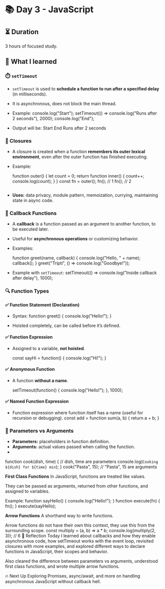 # 📚 Day 3 - JavaScript

## ⏳ Duration
3 hours of focused study.

## 🚀 What I learned

### ⏱️ `setTimeout`
- `setTimeout` is used to **schedule a function to run after a specified delay** (in milliseconds).
- It is asynchronous, does not block the main thread.
- Example:
    console.log("Start");
    setTimeout(() => console.log("Runs after 2 seconds"), 2000);
    console.log("End");
    
- Output will be:
    Start
    End
    Runs after 2 seconds
 
### 🧩 Closures
- A closure is created when a function **remembers its outer lexical environment**, even after the outer function has finished executing.
- Example:

    function outer() {
        let count = 0;
        return function inner() {
            count++;
            console.log(count);
        }
    }
    const fn = outer();
    fn(); // 1
    fn(); // 2
    ```
- **Uses:** data privacy, module pattern, memoization, currying, maintaining state in async code.


### 🔄 Callback Functions
- A **callback** is a function passed as an argument to another function, to be executed later.
- Useful for **asynchronous operations** or customizing behavior.
- Examples:
   
    function greet(name, callback) {
        console.log("Hello, " + name);
        callback();
    }
    greet("Tripti", () => console.log("Goodbye!"));
   

- Example with `setTimeout`:
    setTimeout(() => console.log("Inside callback after delay"), 1000);

### 🔍 Function Types

#### ✅ Function Statement (Declaration)
- Syntax: 
    function greet() {
        console.log("Hello!");
    }

- Hoisted completely, can be called before it’s defined.

#### ✅ Function Expression
- Assigned to a variable, **not hoisted**.

    const sayHi = function() {
        console.log("Hi!");
    }
  

#### ✅ Anonymous Function
- A function **without a name**.

    setTimeout(function() {
        console.log("Hello!");
    }, 1000);
   

#### ✅ Named Function Expression
- Function expression where function itself has a name (useful for recursion or debugging).
    const add = function sum(a, b) {
        return a + b;
    }

### 🔄 Parameters vs Arguments
- **Parameters:** placeholders in function definition.
- **Arguments:** actual values passed when calling the function.
- 
function cook(dish, time) { // dish, time are parameters
    console.log(`Cooking ${dish} for ${time} min`);
}
cook("Pasta", 15); // "Pasta", 15 are arguments

**First Class Functions**
In JavaScript, functions are treated like values.

They can be passed as arguments, returned from other functions, and assigned to variables.

Example:
function sayHello() {
    console.log("Hello!");
}
function execute(fn) {
    fn();
}
execute(sayHello);

 **Arrow Functions**
A shorthand way to write functions.

Arrow functions do not have their own this context, they use this from the surrounding scope.
const multiply = (a, b) => a * b;
console.log(multiply(2, 3)); // 6
📝 Reflection
Today I learned about callbacks and how they enable asynchronous code, how setTimeout works with the event loop, revisited closures with more examples, and explored different ways to declare functions in JavaScript, their scopes and behavior.

Also cleared the difference between parameters vs arguments, understood first class functions, and wrote multiple arrow functions.

🔥 Next Up
Exploring Promises, async/await, and more on handling asynchronous JavaScript without callback hell.


